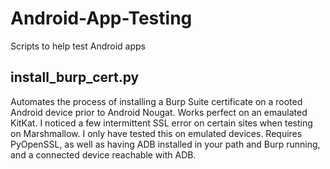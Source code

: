 # Android-App-Testing
Scripts to help test Android apps

## install_burp_cert.py
Automates the process of installing a Burp Suite certificate on a rooted Android device prior to Android Nougat. Works perfect on an emaulated KitKat. I noticed a few intermittent SSL error on certain sites when testing on Marshmallow. I only have tested this on emulated devices. Requires PyOpenSSL, as well as having ADB installed in your path and Burp running, and a connected device reachable with ADB.
